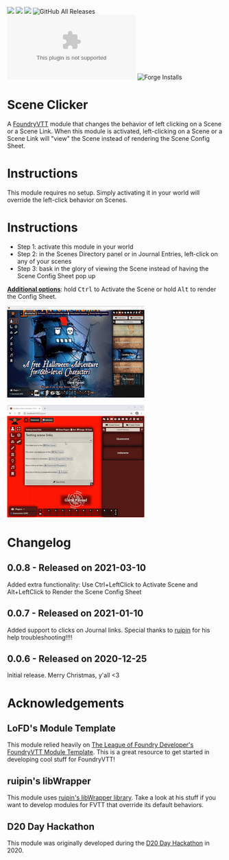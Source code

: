 ![](https://img.shields.io/badge/Foundry-v0.7.7-informational) 
![](https://img.shields.io/badge/Foundry-v0.7.8-informational)
![](https://img.shields.io/badge/Foundry-v0.7.9-informational)
![GitHub All Releases](https://img.shields.io/github/downloads/jegasus/scene-clicker/total?label=Downloads+total)  
![Latest Release Download Count](https://img.shields.io/github/downloads/jegasus/scene-clicker/latest/module.zip)
![Forge Installs](https://img.shields.io/badge/dynamic/json?label=Forge%20Installs&query=package.installs&suffix=%25&url=https%3A%2F%2Fforge-vtt.com%2Fapi%2Fbazaar%2Fpackage%2Fscene-clicker&colorB=4aa94a)

# Scene Clicker
A [FoundryVTT](https://foundryvtt.com/) module that changes the behavior of left clicking on a Scene or a Scene Link. When this module is activated, left-clicking on a Scene or a Scene Link will "view" the Scene instead of rendering the Scene Config Sheet.

# Instructions
This module requires no setup. Simply activating it in your world will override the left-click behavior on Scenes.

# Instructions
- Step 1: activate this module in your world 
- Step 2: in the Scenes Directory panel or in Journal Entries, left-click on any of your scenes
- Step 3: bask in the glory of viewing the Scene instead of having the Scene Config Sheet pop up

<ins>**Additional options**</ins>: hold <kbd>Ctrl</kbd> to Activate the Scene or hold <kbd>Alt</kbd> to render the Config Sheet.

![Journal scaler in action](img/module_in_action.gif)

![Journal scaler in action with Journal links](img/module_in_action_2.gif)

# Changelog

## 0.0.8 - Released on 2021-03-10
Added extra functionality: Use Ctrl+LeftClick to Activate Scene and Alt+LeftClick to Render the Scene Config Sheet 

## 0.0.7 - Released on 2021-01-10
Added support to clicks on Journal links. Special thanks to [ruipin](https://github.com/ruipin) for his help troubleshooting!!!!

## 0.0.6 - Released on 2020-12-25
Initial release. Merry Christmas, y'all <3

# Acknowledgements

## LoFD's Module Template
This module relied heavily on [The League of Foundry Developer's FoundryVTT Module Template](https://github.com/League-of-Foundry-Developers/FoundryVTT-Module-Template). This is a great resource to get started in developing cool stuff for FoundryVTT!

## ruipin's libWrapper
This module uses [ruipin's libWrapper library](https://github.com/ruipin/fvtt-lib-wrapper). Take a look at his stuff if you want to develop modules for FVTT that override its default behaviors.

## D20 Day Hackathon
This module was originally developed during the [D20 Day Hackathon](https://www.reddit.com/r/FoundryVTT/comments/k8ly5i/the_1st_annual_d20_day_hackathon/) in 2020. 
